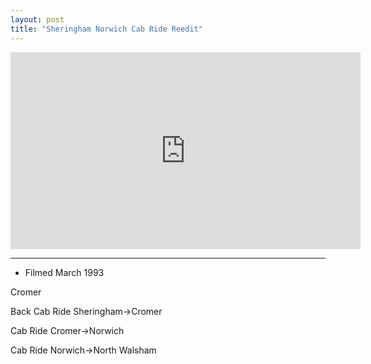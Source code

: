 ```yaml
---
layout: post
title: "Sheringham Norwich Cab Ride Reedit"
---
```


<iframe width="560" height="315" src="https://www.youtube.com/embed/29s5f4IECSc" title="Sheringham Norwich Cab Ride Reedit" frameBorder="0" allow="accelerometer; autoplay; clipboard-write; encrypted-media; gyroscope; picture-in-picture; web-share" allowFullScreen></iframe>

---

- Filmed March 1993

Cromer

Back Cab Ride Sheringham->Cromer

Cab Ride Cromer->Norwich

Cab Ride Norwich->North Walsham
